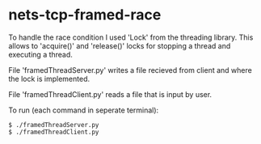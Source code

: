 # nets-tcp-framed-race

To handle the race condition I used 'Lock' from the threading library. This allows to 'acquire()' and 'release()' locks for stopping a thread and executing a thread.

File 'framedThreadServer.py' writes a file recieved from client and where the lock is implemented.

File 'framedThreadClient.py' reads a file that is input by user.

To run (each command in seperate terminal):

	$ ./framedThreadServer.py
	$ ./framedThreadClient.py